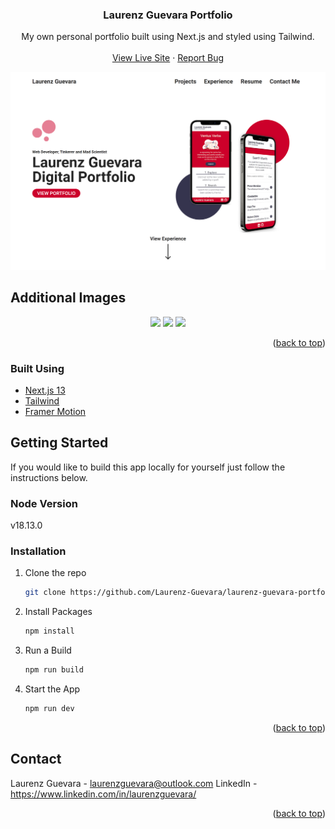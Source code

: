 
<div align="center">
<h3 align="center">Laurenz Guevara Portfolio</h3>

  <p align="center">
    My own personal portfolio built using Next.js and styled using Tailwind.
    <br />
    <br />
    <a href="https://www.laurenzguevara.com/">View Live Site</a>
    ·
    <a href="https://github.com/Laurenz-Guevara/laurenz-guevara-portfolio-next-tailwind/issues">Report Bug</a>
  </p>
</div>

<!-- ABOUT THE PROJECT -->
[![Product Name Screen Shot][product-screenshot]](https://www.laurenzguevara.com/)

## Additional Images

<p align="center">
  <img src="https://user-images.githubusercontent.com/58118627/221336524-61583d3e-9a0b-48e9-b2bb-85535ebd3845.png" width="32%" /> 
  <img src="https://user-images.githubusercontent.com/58118627/221335492-175726bb-d255-4201-b677-830033138dc1.png" width="32%" />
  <img src="https://user-images.githubusercontent.com/58118627/221336634-64278ee8-2a25-4eda-a032-f83fa02d80e0.png" width="32%" />
</p>

<p align="right">(<a href="#top">back to top</a>)</p>

### Built Using

* [Next.js 13](https://nextjs.org/)
* [Tailwind](https://tailwindcss.com/)
* [Framer Motion](https://www.framer.com/motion/)

<!-- GETTING STARTED -->
## Getting Started

If you would like to build this app locally for yourself just follow the instructions below.

### Node Version

v18.13.0

### Installation

1. Clone the repo

    ```bash
    git clone https://github.com/Laurenz-Guevara/laurenz-guevara-portfolio-next-tailwind.git
    ```

2. Install Packages

    ```bash
    npm install
    ```
    
3. Run a Build

    ```bash
    npm run build
    ```

4. Start the App

    ```bash
    npm run dev
    ```

<p align="right">(<a href="#top">back to top</a>)</p>

<!-- CONTACT -->
## Contact

Laurenz Guevara - laurenzguevara@outlook.com
LinkedIn - https://www.linkedin.com/in/laurenzguevara/

<p align="right">(<a href="#top">back to top</a>)</p>

[product-screenshot]: ./assets/preview/laurenz-guevara.png
